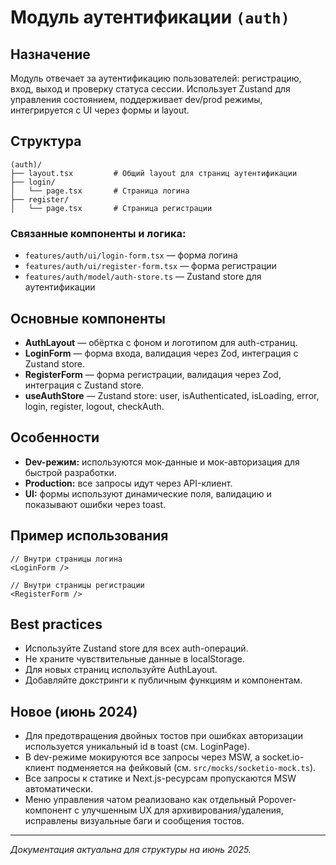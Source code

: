 # Модуль аутентификации `(auth)`

## Назначение
Модуль отвечает за аутентификацию пользователей: регистрацию, вход, выход и проверку статуса сессии. Использует Zustand для управления состоянием, поддерживает dev/prod режимы, интегрируется с UI через формы и layout.

## Структура
```
(auth)/
├── layout.tsx         # Общий layout для страниц аутентификации
├── login/
│   └── page.tsx       # Страница логина
├── register/
│   └── page.tsx       # Страница регистрации
```

### Связанные компоненты и логика:
- `features/auth/ui/login-form.tsx` — форма логина
- `features/auth/ui/register-form.tsx` — форма регистрации
- `features/auth/model/auth-store.ts` — Zustand store для аутентификации

## Основные компоненты
- **AuthLayout** — обёртка с фоном и логотипом для auth-страниц.
- **LoginForm** — форма входа, валидация через Zod, интеграция с Zustand store.
- **RegisterForm** — форма регистрации, валидация через Zod, интеграция с Zustand store.
- **useAuthStore** — Zustand store: user, isAuthenticated, isLoading, error, login, register, logout, checkAuth.

## Особенности
- **Dev-режим:** используются мок-данные и мок-авторизация для быстрой разработки.
- **Production:** все запросы идут через API-клиент.
- **UI:** формы используют динамические поля, валидацию и показывают ошибки через toast.

## Пример использования
```tsx
// Внутри страницы логина
<LoginForm />

// Внутри страницы регистрации
<RegisterForm />
```

## Best practices
- Используйте Zustand store для всех auth-операций.
- Не храните чувствительные данные в localStorage.
- Для новых страниц используйте AuthLayout.
- Добавляйте докстринги к публичным функциям и компонентам.

## Новое (июнь 2024)
- Для предотвращения двойных тостов при ошибках авторизации используется уникальный id в toast (см. LoginPage).
- В dev-режиме мокируются все запросы через MSW, а socket.io-клиент подменяется на фейковый (см. `src/mocks/socketio-mock.ts`).
- Все запросы к статике и Next.js-ресурсам пропускаются MSW автоматически.
- Меню управления чатом реализовано как отдельный Popover-компонент с улучшенным UX для архивирования/удаления, исправлены визуальные баги и сообщения тостов.

---
_Документация актуальна для структуры на июнь 2025._ 